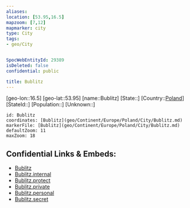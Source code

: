 ```yaml
---
aliases: 
location: [53.95,16.5]
mapzoom: [7,12] 
mapmarker: city 
type: City
tags:
- geo/City


SpocWebEntityId: 29389
isDeleted: false
confidential: public

title: Bublitz
---
```

[geo-lon::16.5]
[geo-lat::53.95]
[name::Bublitz]
[State::]
[Country::[Poland](geo/Continent/Europe/Poland.md)]
[StateId::]
[Population::]
[Unknown::]


```leaflet
id: Bublitz
coordinates: [Bublitz](geo/Continent/Europe/Poland/City/Bublitz.md)
markerFile: [Bublitz](geo/Continent/Europe/Poland/City/Bublitz.md)
defaultZoom: 11 
maxZoom: 18
```


## Confidential Links & Embeds: 
- [Bublitz](../../../../../../_public/geo/Continent/Europe/Poland/City/Bublitz.md) 
- [Bublitz.internal](../../../../../../_internal/geo/Continent/Europe/Poland/City/Bublitz.internal.md) 
- [Bublitz.protect](../../../../../../_protect/geo/Continent/Europe/Poland/City/Bublitz.protect.md) 
- [Bublitz.private](../../../../../../_private/geo/Continent/Europe/Poland/City/Bublitz.private.md) 
- [Bublitz.personal](../../../../../../_personal/geo/Continent/Europe/Poland/City/Bublitz.personal.md) 
- [Bublitz.secret](../../../../../../_secret/geo/Continent/Europe/Poland/City/Bublitz.secret.md) 
